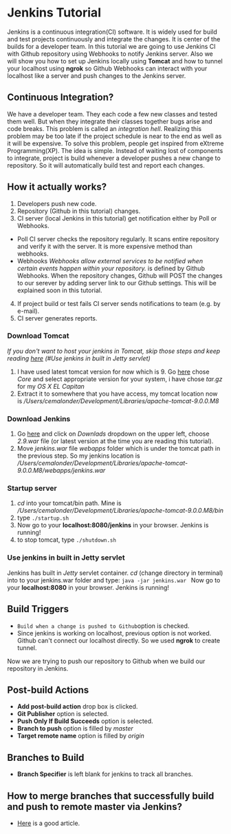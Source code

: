 # Jenkins Tutorial
Jenkins is a continuous integration(CI) software. It is widely used for build and test projects continuously and integrate the changes. It is center of the builds for a developer team. In this tutorial we are going to use Jenkins CI with Github repository using Webhooks to notify Jenkins server. Also we will show you how to set up Jenkins locally using **Tomcat** and how to tunnel your localhost using **ngrok** so Github Webhooks can interact with your localhost like a server and push changes to the Jenkins server.

## Continuous Integration?
We have a developer team. They each code a few new classes and tested them well. But when they integrate their classes together bugs arise and code breaks. This problem is called an *integration hell*. Realizing this problem may be too late if the project schedule is near to the end as well as it will be expensive. To solve this problem, people get inspired from eXtreme Programming(XP).
The idea is simple. Instead of waiting lost of components to integrate, project is build whenever a developer pushes a new change to repository. So it will automatically build test and report each changes.

## How it actually works?
1. Developers push new code.
2. Repository (Github in this tutorial) changes.
3. CI server (local Jenkins in this tutorial) get notification either by Poll or Webhooks.
  - Poll
CI server checks the repository regularly. It scans entire repository and verify it with the server. It is more expensive method than webhooks.
  - Webhooks
*Webhooks allow external services to be notified when certain events happen within your repository.* is defined by Github Webhooks. When the repository changes, Github will POST the changes to our serever by adding server link to our Github settings. This will be explained soon in this tutorial.
4. If project build or test fails CI server sends notifications to team (e.g. by e-mail).
5. CI server generates reports.

### Download Tomcat
*If you don't want to host your jenkins in Tomcat, skip those steps and keep reading [here] (#Use jenkins in built in Jetty servlet)*

1. I have used latest tomcat version for now which is 9. Go [here](http://tomcat.apache.org/download-90.cgi) chose *Core* and select appropriate version for your system, i have chose *tar.gz* for my *OS X EL Capitan*
2. Extract it to somewhere that you have access, my tomcat location now is */Users/cemalonder/Development/Libraries/apache-tomcat-9.0.0.M8*

### Download Jenkins
1. Go [here](https://jenkins.io/) and click on *Downlads* dropdown on the upper left, choose *2.9.war* file (or latest version at the time you are reading this tutorial).
2. Move *jenkins.war* file *webapps* folder which is under the tomcat path in the previous step. So my jenkins location is */Users/cemalonder/Development/Libraries/apache-tomcat-9.0.0.M8/webapps/jenkins.war*

### Startup server
1. *cd* into your tomcat/bin path. Mine is */Users/cemalonder/Development/Libraries/apache-tomcat-9.0.0.M8/bin*
2. type
`./startup.sh`
3. Now go to your **localhost:8080/jenkins** in your browser. Jenkins is running!
4. to stop tomcat, type
`./shutdown.sh`

### Use jenkins in built in Jetty servlet
Jenkins has built in *Jetty* servlet container. *cd* (change directory in terminal) into to your jenkins.war folder and type:
`java -jar jenkins.war `
Now go to your **localhost:8080** in your browser. Jenkins is running!

## Build Triggers
- `Build when a change is pushed to Github`option is checked.
- Since jenkins is working on localhost, previous option is not worked. Github can't connect our localhost directly. So we used **ngrok** to create tunnel.


Now we are trying to push our repository to Github when we build our repository in Jenkins.
## Post-build Actions
- **Add post-build action** drop box is clicked.
- **Git Publisher** option is selected.
- **Push Only If Build Succeeds** option is selected.
- **Branch to push** option is filled by *master*
- **Target remote name** option is filled by *origin*

## Branches to Build
- **Branch Specifier** is left blank for jenkins to track all branches.

## How to merge branches that successfully build and push to remote master via Jenkins?
- [Here] is a good article.

[Here]: https://www.cloudbees.com/blog/dont-phunk-my-stable-branch-jenkins-pre-tested-commits-stop-breaking-stable-branches "Pre-tested commits"
